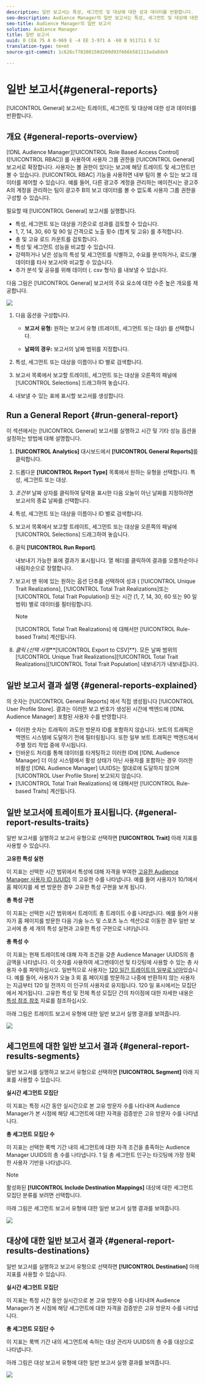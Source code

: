 ```yaml
---
description: 일반 보고서는 특성, 세그먼트 및 대상에 대한 성과 데이터를 반환합니다.
seo-description: Audience Manager의 일반 보고서는 특성, 세그먼트 및 대상에 대한 성과 데이터를 반환합니다.
seo-title: Audience Manager의 일반 보고서
solution: Audience Manager
title: 일반 보고서
uuid: 0 CEA 75 A 0-969 E -4 EE 3-971 A -60 B 911711 E 52
translation-type: tm+mt
source-git-commit: 1c626c770208150d209d93f666b581113ada8de9

---
```



# 일반 보고서{#general-reports}

[!UICONTROL General] 보고서는 트레이트, 세그먼트 및 대상에 대한 성과 데이터를 반환합니다.

## 개요 {#general-reports-overview}

<!-- 

c_general_reports.xml

 -->

[!DNL Audience Manager][!UICONTROL Role Based Access Control] ([!UICONTROL RBAC]) 를 사용하여 사용자 그룹 권한을 [!UICONTROL General] 보고서로 확장합니다. 사용자는 볼 권한이 있다는 보고에 해당 트레이트 및 세그먼트만 볼 수 있습니다. [!UICONTROL RBAC] 기능을 사용하면 내부 팀이 볼 수 있는 보고 데이터를 제어할 수 있습니다. 예를 들어, 다른 광고주 계정을 관리하는 에이전시는 광고주 A의 계정을 관리하는 팀이 광고주 B의 보고 데이터를 볼 수 없도록 사용자 그룹 권한을 구성할 수 있습니다.

필요할 때 [!UICONTROL General] 보고서를 실행합니다.

* 특성, 세그먼트 또는 대상을 기준으로 성과를 검토할 수 있습니다.
* 1, 7, 14, 30, 60 및 90 일 간격으로 노출 횟수 (합계 및 고유) 를 추적합니다.
* 총 및 고유 로드 카운트를 검토합니다.
* 특성 및 세그먼트 성능을 비교할 수 있습니다.
* 강력하거나 낮은 성능의 특성 및 세그먼트를 식별하고, 수요를 분석하거나, 로드/불 데이터를 타사 보고서와 비교할 수 있습니다.
* 추가 분석 및 공유를 위해 데이터 (. csv 형식) 를 내보낼 수 있습니다.

다음 그림은 [!UICONTROL General] 보고서의 주요 요소에 대한 수준 높은 개요를 제공합니다.

![](assets/general_reports.png)

1. 다음 옵션을 구성합니다.

   * **보고서 유형:** 원하는 보고서 유형 (트레이트, 세그먼트 또는 대상) 를 선택합니다.

   * **날짜의 경우:** 보고서의 날짜 범위를 지정합니다.

2. 특성, 세그먼트 또는 대상을 이름이나 ID 별로 검색합니다.
3. 보고서 목록에서 보고할 트레이트, 세그먼트 또는 대상을 오른쪽의 패널에 [!UICONTROL Selections] 드래그하여 놓습니다.
4. 내보낼 수 있는 표에 표시할 보고서를 생성합니다.

## Run a General Report {#run-general-report}

이 섹션에서는 [!UICONTROL General] 보고서를 실행하고 시간 및 기타 성능 옵션을 설정하는 방법에 대해 설명합니다.

<!-- 

t_run_general_report.xml

 -->

1. **[!UICONTROL Analytics]** 대시보드에서 **[!UICONTROL General Reports]**&#x200B;를 클릭합니다.
1. 드롭다운 **[!UICONTROL Report Type]** 목록에서 원하는 유형을 선택합니다. 특성, 세그먼트 또는 대상.
1. *조건부* 날짜 상자를 클릭하여 달력을 표시한 다음 오늘이 아닌 날짜를 지정하려면 보고서의 종료 날짜를 선택합니다.
1. 특성, 세그먼트 또는 대상을 이름이나 ID 별로 검색합니다.
1. 보고서 목록에서 보고할 트레이트, 세그먼트 또는 대상을 오른쪽의 패널에 [!UICONTROL Selections] 드래그하여 놓습니다.
1. 클릭 **[!UICONTROL Run Report]**.

   내보내기 가능한 표에 결과가 표시됩니다. 열 헤더를 클릭하여 결과를 오름차순이나 내림차순으로 정렬합니다.
1. 보고서 맨 위에 있는 원하는 옵션 단추를 선택하여 성과 ( [!UICONTROL Unique Trait Realizations], [!UICONTROL Total Trait Realizations]또는 [!UICONTROL Total Trait Population]) 또는 시간 (1, 7, 14, 30, 60 또는 90 일 범위) 별로 데이터를 필터링합니다.

   >[!NOTE]
   >
   >[!UICONTROL Total Trait Realizations] 에 대해서만 [!UICONTROL Rule-based Traits] 계산됩니다.

1. *클릭 (선택 사항***[!UICONTROL Export to CSV]**). 모든 날짜 범위의 [!UICONTROL Unique Trait Realizations][!UICONTROL Total Trait Realizations][!UICONTROL Total Trait Population] 내보내기가 내보내집니다.

## 일반 보고서 결과 설명 {#general-reports-explained}

의 숫자는 [!UICONTROL General Reports] 에서 직접 생성됩니다 [!UICONTROL User Profile Store]. 결과는 이러한 보고 번호가 생성된 시간에 백엔드에 [!DNL Audience Manager] 포함된 사용자 수를 반영합니다.

* 이러한 숫자는 트래픽이 과도한 방문자 ID를 포함하지 않습니다. 보트의 트래픽은 백엔드 시스템에 도달하기 전에 필터링됩니다. 또한 일부 보트 트래픽은 백엔드에서 주별 정리 작업 중에 무시됩니다.
* 인바운드 처리를 통해 데이터를 타게팅하고 이러한 ID에 [!DNL Audience Manager] 더 이상 시스템에서 활성 상태가 아닌 사용자를 포함하는 경우 이러한 비활성 [!DNL Audience Manager] UUIDS는 절대로에 도달하지 않으며 [!UICONTROL User Profile Store] 보고되지 않습니다.
* [!UICONTROL Total Trait Realizations] 에 대해서만 [!UICONTROL Rule-based Traits] 계산됩니다.

## 일반 보고서에 트레이트가 표시됩니다. {#general-report-results-traits}

일반 보고서를 실행하고 보고서 유형으로 선택하면 **[!UICONTROL Trait]** 아래 지표를 사용할 수 있습니다.

**고유한 특성 실현**

이 지표는 선택한 시간 범위에서 특성에 대해 자격을 부여한 [고유한 Audience Manager 사용자 ID (UUID)](../reference/ids-in-aam.md) 의 고유한 수를 나타냅니다. 예를 들어 사용자가 10/1에서 홈 페이지를 세 번 방문한 경우 고유한 특성 구현을 보게 됩니다.

**총 특성 구현**

이 지표는 선택한 시간 범위에서 트레이트 총 트레이트 수를 나타냅니다. 예를 들어 사용자가 홈 페이지를 방문한 다음 기술 뉴스 및 스포츠 뉴스 섹션으로 이동한 경우 일반 보고서에 총 세 개의 특성 실현과 고유한 특성 구현으로 나타납니다.

**총 특성 수**

이 지표는 현재 트레이트에 대해 자격 조건을 갖춘 Audience Manager UUIDS의 총 금액을 나타냅니다. 이 숫자를 사용하여 세그멘테이션 및 타깃팅에 사용할 수 있는 총 사용자 수를 파악하십시오. 일반적으로 사용자는 [120 일간 트레이트의 일부로 남아](../features/traits/create-onboarded-rule-based-traits.md#set-expiration-interval)있습니다. 예를 들어, 사용자가 오늘 3 회 홈 페이지를 방문하고 나중에 반환하지 않는 사용자는 지금부터 120 일 전까지 이 인구의 사용자로 유지됩니다. 120 일 표시에서는 모집단에서 제거됩니다. 고유한 특성 및 전체 특성 모집단 간의 차이점에 대한 자세한 내용은 [특성 참조 참조](../features/traits/trait-qualification-reference.md) 자료를 참조하십시오.

아래 그림은 트레이트 보고서 유형에 대한 일반 보고서 실행 결과를 보여줍니다.

![](assets/general_reports_metrics.png)

## 세그먼트에 대한 일반 보고서 결과 {#general-report-results-segments}

일반 보고서를 실행하고 보고서 유형으로 선택하면 **[!UICONTROL Segment]** 아래 지표를 사용할 수 있습니다.

**실시간 세그먼트 모집단**

이 지표는 특정 시간 동안 실시간으로 본 고유 방문자 수를 나타내며 Audience Manager가 본 시점에 해당 세그먼트에 대한 자격을 검증받은 고유 방문자 수를 나타냅니다.

**총 세그먼트 모집단 수**

이 지표는 선택한 룩백 기간 내의 세그먼트에 대한 자격 조건을 충족하는 Audience Manager UUIDS의 총 수를 나타냅니다. 1 일 총 세그먼트 인구는 타깃팅에 가장 정확한 사용자 기반을 나타냅니다.

>[!NOTE]
>
>활성화된 **[!UICONTROL Include Destination Mappings]** 대상에 대한 세그먼트 모집단 분류를 보려면 선택합니다.

아래 그림은 세그먼트 보고서 유형에 대한 일반 보고서 실행 결과를 보여줍니다.

![](assets/general_reports_segment_metrics.png)

## 대상에 대한 일반 보고서 결과 {#general-report-results-destinations}

일반 보고서를 실행하고 보고서 유형으로 선택하면 **[!UICONTROL Destination]** 아래 지표를 사용할 수 있습니다.

**실시간 세그먼트 모집단**

이 지표는 특정 시간 동안 실시간으로 본 고유 방문자 수를 나타내며 Audience Manager가 본 시점에 해당 세그먼트에 대한 자격을 검증받은 고유 방문자 수를 나타냅니다.

**총 세그먼트 모집단 수**

이 지표는 룩백 기간 내의 세그먼트에 속하는 대상 관리자 UUIDS의 총 수를 대상으로 나타냅니다.

아래 그림은 대상 보고서 유형에 대한 일반 보고서 실행 결과를 보여줍니다.

![](assets/general_reports_destinations.png)
